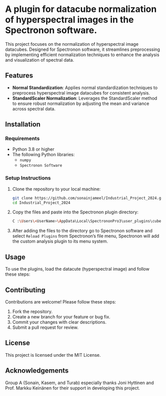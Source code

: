 
# A plugin for datacube normalization of hyperspectral images in the Spectronon software.

This project focuses on the normalization of hyperspectral image datacubes. Designed for Spectronon software, it streamlines preprocessing by implementing efficient normalization techniques to enhance the analysis and visualization of spectral data.

## Features

- **Normal Standardization**: Applies normal standardization techniques to preprocess hyperspectral image datacubes for consistent analysis.
- **StandardScaler Normalization**: Leverages the StandardScaler method to ensure robust normalization by adjusting the mean and variance across spectral data.

## Installation

### Requirements

- Python 3.8 or higher
- The following Python libraries:
    - `numpy`
    - `Spectronon Software`

### Setup Instructions

1. Clone the repository to your local machine:
   ```bash
   git clone https://github.com/sonainjameel/Industrial_Project_2024.git
   cd Industrial_Project_2024
   ```

2. Copy the files and paste into the Spectronon plugin directory:
   ```bash
   C :\Users\<UserName>\AppData\Local\SpectrononPro3\user_plugins\cube\user\
   ```
3. After adding the files to the directory go to Spectronon software and select ```Reload Plugins``` from Spectronon’s file menu, Spectronon will add
the custom analysis plugin to its menu system.

## Usage

To use the plugins, load the datacute (hyperspectral image) and follow these steps:



## Contributing

Contributions are welcome! Please follow these steps:

1. Fork the repository.
2. Create a new branch for your feature or bug fix.
3. Commit your changes with clear descriptions.
4. Submit a pull request for review.

## License

This project is licensed under the MIT License.

## Acknowledgements

Group A (Sonain, Kasem, and Turab) especially thanks Joni Hyttinen and Prof. Markku Keinänen for their support in developing this project.
